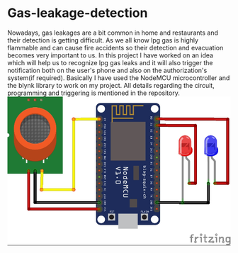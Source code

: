 # Gas-leakage-detection
Nowadays, gas leakages are a bit common in home and restaurants and their detection is getting difficult.
As we all know lpg gas is highly flammable and can cause fire accidents so their detection and evacuation becomes very important to us.
In this project I have worked on an idea which will help us to recognize lpg gas leaks and it will also trigger the notification both on 
the user's phone and also on the authorization's system(if required).
Basically I have used the NodeMCU microcontroller and the blynk library to work on my project.
All details regarding the circuit, programming and triggering is mentioned in the repository.
![Image of Circuit](Circuit_diagram.png)
